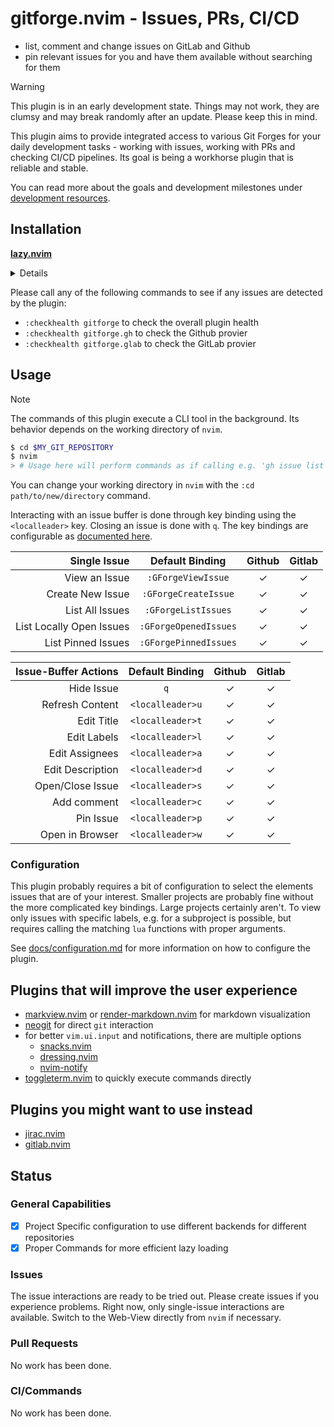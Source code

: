# gitforge.nvim - Issues, PRs, CI/CD

- list, comment and change issues on GitLab and Github
- pin relevant issues for you and have them available without searching for them

> [!WARNING]
> This plugin is in an early development state. Things may not work, they are clumsy and may break
> randomly after an update.
> Please keep this in mind.

This plugin aims to provide integrated access to various Git Forges for your daily development
tasks - working with issues, working with PRs and checking CI/CD pipelines.
Its goal is being a workhorse plugin that is reliable and stable.

You can read more about the goals and development milestones under [development resources](development_resources/README.md).

## Installation

**[lazy.nvim](https://github.com/folke/lazy.nvim)**
<details>

```lua
local ia = "gitforge.issue_actions"
return {
    "JonasToth/gitforge.nvim",
    dependencies = {
        { "nvim-telescope/telescope.nvim" },
        { "pysan3/pathlib.nvim" },
    },
    cmd = { "GForgeViewIssue", "GForgeListIssues", "GForgeOpenedIssues", "GForgePinnedIssues", "GForgeCreateIssue" },
    keys = {
        { "<leader>gv", "<cmd>GForgeViewIssue<CR>",    desc = "View an issue" },
        { "<leader>gn", "<cmd>GForgeCreateIssue<CR>",  desc = "Create a new issue" },
        { "<leader>ggo", "<cmd>GForgeOpenedIssues<CR>", desc = "List opened issue" },
        { "<leader>ggp", "<cmd>GForgePinnedIssues<CR>", desc = "List pinned issues" },
        {
            "<leader>gio", function() require(ia).list_issues({ state = "open", limit = 100, }) end,
            desc = "List All Open Issues"
        },
        {
            "<leader>giB", function() require(ia).list_issues({ state = "open", labels = "bug", limit = 100, }) end,
            desc = "List All Open Bugs"
        },
        {
            "<leader>gim", function() require(ia).list_issues({ state = "open", assignee = "@me", }) end,
            desc = "List My Issues"
        },
        {
            "<leader>gib", function() require(ia).list_issues({ state = "open", assignee = "@me", labels = "bug", }) end,
            desc = "List My Bugs"
        },
    },
    opts = {},
}
```

</details>

Please call any of the following commands  to see if any issues are detected by the plugin:
- `:checkhealth gitforge` to check the overall plugin health
- `:checkhealth gitforge.gh` to check the Github provier
- `:checkhealth gitforge.glab` to check the GitLab provier

## Usage

> [!NOTE]
> The commands of this plugin execute a CLI tool in the background. Its behavior depends on the working
> directory of `nvim`.
> ```bash
> $ cd $MY_GIT_REPOSITORY
> $ nvim
> > # Usage here will perform commands as if calling e.g. 'gh issue list' directly
> ```
> You can change your working directory in `nvim` with the `:cd path/to/new/directory` command.

Interacting with an issue buffer is done through key binding using the `<localleader>` key.
Closing an issue is done with `q`. The key bindings are configurable as [documented here](/docs/configuration.md#issue-settings).

| Single Issue             | Default Binding         | Github | Gitlab |
| -----------------------: | :---------------------: | :----: | :----: |
| View an Issue            | `:GForgeViewIssue`      |   ✓    |   ✓    |
| Create New Issue         | `:GForgeCreateIssue`    |   ✓    |   ✓    |
| List All Issues          | `:GForgeListIssues`     |   ✓    |   ✓    |
| List Locally Open Issues | `:GForgeOpenedIssues`   |   ✓    |   ✓    |
| List Pinned Issues       | `:GForgePinnedIssues`   |   ✓    |   ✓    |

| Issue-Buffer Actions     | Default Binding         | Github | Gitlab |
| -----------------------: | :---------------------: | :----: | :----: |
| Hide Issue               | `q`                     |   ✓    |   ✓    |
| Refresh Content          | `<localleader>u`        |   ✓    |   ✓    |
| Edit Title               | `<localleader>t`        |   ✓    |   ✓    |
| Edit Labels              | `<localleader>l`        |   ✓    |   ✓    |
| Edit Assignees           | `<localleader>a`        |   ✓    |   ✓    |
| Edit Description         | `<localleader>d`        |   ✓    |   ✓    |
| Open/Close Issue         | `<localleader>s`        |   ✓    |   ✓    |
| Add comment              | `<localleader>c`        |   ✓    |   ✓    |
| Pin Issue                | `<localleader>p`        |   ✓    |   ✓    |
| Open in Browser          | `<localleader>w`        |   ✓    |   ✓    |

### Configuration

This plugin probably requires a bit of configuration to select the elements issues that are of your interest.
Smaller projects are probably fine without the more complicated key bindings. Large projects certainly aren't.
To view only issues with specific labels, e.g. for a subproject is possible, but requires calling the matching
`lua` functions with proper arguments.

See [docs/configuration.md](docs/configuration.md) for more information on how to configure the plugin.

## Plugins that will improve the user experience

- [markview.nvim](https://github.com/OXY2DEV/markview.nvim) or [render-markdown.nvim](https://github.com/MeanderingProgrammer/render-markdown.nvim) for markdown visualization
- [neogit](https://github.com/NeogitOrg/neogit) for direct `git` interaction
- for better `vim.ui.input` and notifications, there are multiple options
    - [snacks.nvim](https://github.com/folke/snacks.nvim)
    - [dressing.nvim](https://github.com/stevearc/dressing.nvim)
    - [nvim-notify](https://github.com/rcarriga/nvim-notify)
- [toggleterm.nvim](https://github.com/akinsho/toggleterm.nvim) to quickly execute commands directly

## Plugins you might want to use instead

- [jirac.nvim](https://github.com/janBorowy/jirac.nvim)
- [gitlab.nvim](https://github.com/harrisoncramer/gitlab.nvim)

## Status

### General Capabilities

- [x] Project Specific configuration to use different backends for different repositories
- [x] Proper Commands for more efficient lazy loading

### Issues

The issue interactions are ready to be tried out. Please create issues if you experience problems.
Right now, only single-issue interactions are available. Switch to the Web-View directly from
`nvim` if necessary.

### Pull Requests

No work has been done.

### CI/Commands

No work has been done.
